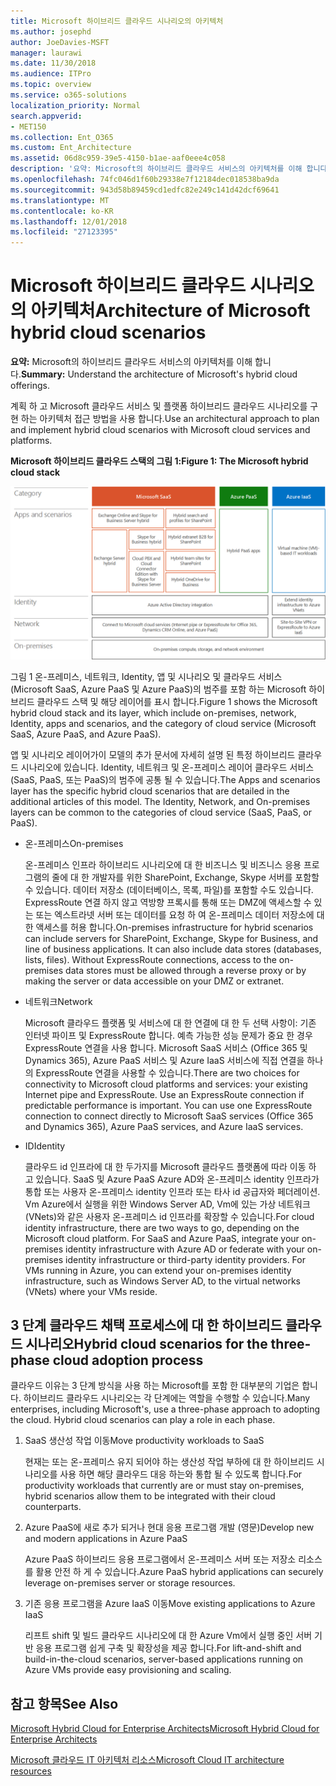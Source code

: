 ```yaml
---
title: Microsoft 하이브리드 클라우드 시나리오의 아키텍처
ms.author: josephd
author: JoeDavies-MSFT
manager: laurawi
ms.date: 11/30/2018
ms.audience: ITPro
ms.topic: overview
ms.service: o365-solutions
localization_priority: Normal
search.appverid:
- MET150
ms.collection: Ent_O365
ms.custom: Ent_Architecture
ms.assetid: 06d8c959-39e5-4150-b1ae-aaf0eee4c058
description: '요약: Microsoft의 하이브리드 클라우드 서비스의 아키텍처를 이해 합니다.'
ms.openlocfilehash: 74fc046d1f60b29338e7f12184dec018538ba9da
ms.sourcegitcommit: 943d58b89459cd1edfc82e249c141d42dcf69641
ms.translationtype: MT
ms.contentlocale: ko-KR
ms.lasthandoff: 12/01/2018
ms.locfileid: "27123395"
---
```

# <a name="architecture-of-microsoft-hybrid-cloud-scenarios"></a><span data-ttu-id="76b28-103">Microsoft 하이브리드 클라우드 시나리오의 아키텍처</span><span class="sxs-lookup"><span data-stu-id="76b28-103">Architecture of Microsoft hybrid cloud scenarios</span></span>

 <span data-ttu-id="76b28-104">**요약:** Microsoft의 하이브리드 클라우드 서비스의 아키텍처를 이해 합니다.</span><span class="sxs-lookup"><span data-stu-id="76b28-104">**Summary:** Understand the architecture of Microsoft's hybrid cloud offerings.</span></span>
  
<span data-ttu-id="76b28-105">계획 하 고 Microsoft 클라우드 서비스 및 플랫폼 하이브리드 클라우드 시나리오를 구현 하는 아키텍처 접근 방법을 사용 합니다.</span><span class="sxs-lookup"><span data-stu-id="76b28-105">Use an architectural approach to plan and implement hybrid cloud scenarios with Microsoft cloud services and platforms.</span></span>
  
<span data-ttu-id="76b28-106">**Microsoft 하이브리드 클라우드 스택의 그림 1:**</span><span class="sxs-lookup"><span data-stu-id="76b28-106">**Figure 1: The Microsoft hybrid cloud stack**</span></span>

![Microsoft 하이브리드 클라우드 스택](media/Hybrid-Poster/Hybrid-Cloud-Stack.png)
  
<span data-ttu-id="76b28-108">그림 1 온-프레미스, 네트워크, Identity, 앱 및 시나리오 및 클라우드 서비스 (Microsoft SaaS, Azure PaaS 및 Azure PaaS)의 범주를 포함 하는 Microsoft 하이브리드 클라우드 스택 및 해당 레이어를 표시 합니다.</span><span class="sxs-lookup"><span data-stu-id="76b28-108">Figure 1 shows the Microsoft hybrid cloud stack and its layer, which include on-premises, network, Identity, apps and scenarios, and the category of cloud service (Microsoft SaaS, Azure PaaS, and Azure PaaS).</span></span>
  
<span data-ttu-id="76b28-p101">앱 및 시나리오 레이어가이 모델의 추가 문서에 자세히 설명 된 특정 하이브리드 클라우드 시나리오에 있습니다. Identity, 네트워크 및 온-프레미스 레이어 클라우드 서비스 (SaaS, PaaS, 또는 PaaS)의 범주에 공통 될 수 있습니다.</span><span class="sxs-lookup"><span data-stu-id="76b28-p101">The Apps and scenarios layer has the specific hybrid cloud scenarios that are detailed in the additional articles of this model. The Identity, Network, and On-premises layers can be common to the categories of cloud service (SaaS, PaaS, or PaaS).</span></span>
  
- <span data-ttu-id="76b28-111">온-프레미스</span><span class="sxs-lookup"><span data-stu-id="76b28-111">On-premises</span></span>
    
    <span data-ttu-id="76b28-p102">온-프레미스 인프라 하이브리드 시나리오에 대 한 비즈니스 및 비즈니스 응용 프로그램의 줄에 대 한 개발자를 위한 SharePoint, Exchange, Skype 서버를 포함할 수 있습니다. 데이터 저장소 (데이터베이스, 목록, 파일)를 포함할 수도 있습니다. ExpressRoute 연결 하지 않고 역방향 프록시를 통해 또는 DMZ에 액세스할 수 있는 또는 엑스트라넷 서버 또는 데이터를 요청 하 여 온-프레미스 데이터 저장소에 대 한 액세스를 허용 합니다.</span><span class="sxs-lookup"><span data-stu-id="76b28-p102">On-premises infrastructure for hybrid scenarios can include servers for SharePoint, Exchange, Skype for Business, and line of business applications. It can also include data stores (databases, lists, files). Without ExpressRoute connections, access to the on-premises data stores must be allowed through a reverse proxy or by making the server or data accessible on your DMZ or extranet.</span></span>
    
- <span data-ttu-id="76b28-115">네트워크</span><span class="sxs-lookup"><span data-stu-id="76b28-115">Network</span></span>
    
    <span data-ttu-id="76b28-p103">Microsoft 클라우드 플랫폼 및 서비스에 대 한 연결에 대 한 두 선택 사항이: 기존 인터넷 파이프 및 ExpressRoute 합니다. 예측 가능한 성능 문제가 중요 한 경우 ExpressRoute 연결을 사용 합니다. Microsoft SaaS 서비스 (Office 365 및 Dynamics 365), Azure PaaS 서비스 및 Azure IaaS 서비스에 직접 연결을 하나의 ExpressRoute 연결을 사용할 수 있습니다.</span><span class="sxs-lookup"><span data-stu-id="76b28-p103">There are two choices for connectivity to Microsoft cloud platforms and services: your existing Internet pipe and ExpressRoute. Use an ExpressRoute connection if predictable performance is important. You can use one ExpressRoute connection to connect directly to Microsoft SaaS services (Office 365 and Dynamics 365), Azure PaaS services, and Azure IaaS services.</span></span>
    
- <span data-ttu-id="76b28-119">ID</span><span class="sxs-lookup"><span data-stu-id="76b28-119">Identity</span></span>
    
    <span data-ttu-id="76b28-p104">클라우드 id 인프라에 대 한 두가지를 Microsoft 클라우드 플랫폼에 따라 이동 하 고 있습니다. SaaS 및 Azure PaaS Azure AD와 온-프레미스 identity 인프라가 통합 또는 사용자 온-프레미스 identity 인프라 또는 타사 id 공급자와 페더레이션. Vm Azure에서 실행을 위한 Windows Server AD, Vm에 있는 가상 네트워크 (VNets)와 같은 사용자 온-프레미스 id 인프라를 확장할 수 있습니다.</span><span class="sxs-lookup"><span data-stu-id="76b28-p104">For cloud identity infrastructure, there are two ways to go, depending on the Microsoft cloud platform. For SaaS and Azure PaaS, integrate your on-premises identity infrastructure with Azure AD or federate with your on-premises identity infrastructure or third-party identity providers. For VMs running in Azure, you can extend your on-premises identity infrastructure, such as Windows Server AD, to the virtual networks (VNets) where your VMs reside.</span></span>
    
## <a name="hybrid-cloud-scenarios-for-the-three-phase-cloud-adoption-process"></a><span data-ttu-id="76b28-123">3 단계 클라우드 채택 프로세스에 대 한 하이브리드 클라우드 시나리오</span><span class="sxs-lookup"><span data-stu-id="76b28-123">Hybrid cloud scenarios for the three-phase cloud adoption process</span></span>

<span data-ttu-id="76b28-p105">클라우드 이유는 3 단계 방식을 사용 하는 Microsoft를 포함 한 대부분의 기업은 합니다. 하이브리드 클라우드 시나리오는 각 단계에는 역할을 수행할 수 있습니다.</span><span class="sxs-lookup"><span data-stu-id="76b28-p105">Many enterprises, including Microsoft's, use a three-phase approach to adopting the cloud. Hybrid cloud scenarios can play a role in each phase.</span></span>
  
1. <span data-ttu-id="76b28-126">SaaS 생산성 작업 이동</span><span class="sxs-lookup"><span data-stu-id="76b28-126">Move productivity workloads to SaaS</span></span>
    
    <span data-ttu-id="76b28-127">현재는 또는 온-프레미스 유지 되어야 하는 생산성 작업 부하에 대 한 하이브리드 시나리오를 사용 하면 해당 클라우드 대응 하는와 통합 될 수 있도록 합니다.</span><span class="sxs-lookup"><span data-stu-id="76b28-127">For productivity workloads that currently are or must stay on-premises, hybrid scenarios allow them to be integrated with their cloud counterparts.</span></span>
    
2. <span data-ttu-id="76b28-128">Azure PaaS에 새로 추가 되거나 현대 응용 프로그램 개발 (영문)</span><span class="sxs-lookup"><span data-stu-id="76b28-128">Develop new and modern applications in Azure PaaS</span></span>
    
    <span data-ttu-id="76b28-129">Azure PaaS 하이브리드 응용 프로그램에서 온-프레미스 서버 또는 저장소 리소스를 활용 안전 하 게 수 있습니다.</span><span class="sxs-lookup"><span data-stu-id="76b28-129">Azure PaaS hybrid applications can securely leverage on-premises server or storage resources.</span></span>
    
3. <span data-ttu-id="76b28-130">기존 응용 프로그램을 Azure IaaS 이동</span><span class="sxs-lookup"><span data-stu-id="76b28-130">Move existing applications to Azure IaaS</span></span>
    
    <span data-ttu-id="76b28-131">리프트 shift 및 빌드 클라우드 시나리오에 대 한 Azure Vm에서 실행 중인 서버 기반 응용 프로그램 쉽게 구축 및 확장성을 제공 합니다.</span><span class="sxs-lookup"><span data-stu-id="76b28-131">For lift-and-shift and build-in-the-cloud scenarios, server-based applications running on Azure VMs provide easy provisioning and scaling.</span></span>
    
## <a name="see-also"></a><span data-ttu-id="76b28-132">참고 항목</span><span class="sxs-lookup"><span data-stu-id="76b28-132">See Also</span></span>

[<span data-ttu-id="76b28-133">Microsoft Hybrid Cloud for Enterprise Architects</span><span class="sxs-lookup"><span data-stu-id="76b28-133">Microsoft Hybrid Cloud for Enterprise Architects</span></span>](microsoft-hybrid-cloud-for-enterprise-architects.md)
  
[<span data-ttu-id="76b28-134">Microsoft 클라우드 IT 아키텍처 리소스</span><span class="sxs-lookup"><span data-stu-id="76b28-134">Microsoft Cloud IT architecture resources</span></span>](microsoft-cloud-it-architecture-resources.md)

